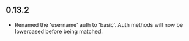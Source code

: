 ## 0.13.2

* Renamed the 'username' auth to 'basic'.  Auth methods will now be lowercased before being matched.
